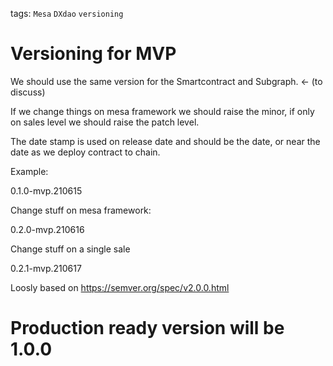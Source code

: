 tags: `Mesa` `DXdao` `versioning`


# Versioning for MVP

We should use the same version for the Smartcontract and Subgraph. <- (to discuss) 

If we change things on mesa framework we should raise the minor, if only on sales level we should raise the patch level. 

The date stamp is used on release date and should be the date, or near the date as we deploy contract to chain.

Example:

0.1.0-mvp.210615

Change stuff on mesa framework:

0.2.0-mvp.210616

Change stuff on a single sale

0.2.1-mvp.210617


Loosly based on https://semver.org/spec/v2.0.0.html


# Production ready version will be 1.0.0